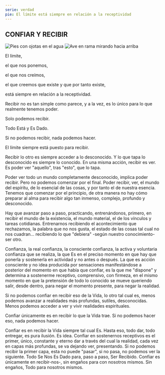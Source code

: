 ```yaml
---
serie: verdad
pie: El límite está siempre en relación a la receptividad
---
```


## CONFIAR Y RECIBIR

![Pies con ojotas en el agua](/foto/10380089_10206321626661004_7029095784040783685_o.webp)
![Ave en rama mirando hacia arriba](/foto/11079568_10206321831026113_2802784110416799952_o.webp)


El límite,

el que nos ponemos,

el que nos creímos,

el que creemos que existe y que por
tanto existe,

está siempre en relación a la receptividad.

Recibir no es tan simple como parece, y a la vez, es lo único para lo que realmente tenemos poder.

Solo podemos recibir.

Todo Está y Es Dado.

Si no podemos recibir, nada podemos hacer.

El límite siempre está puesto para recibir.

Recibir lo otro es siempre acceder a lo desconocido. Y lo que tapa lo desconocido es siempre lo conocido.
En una misma acción, recibir es ver.
Es poder ver "aquello", tras "esto", que lo tapa.

Poder ver todo un mundo completamente desconocido, implica poder recibir.
Pero no podemos comenzar por el final. Poder recibir, ver, el mundo del espíritu, de lo esencial de las cosas, y por tanto el de nuestra esencia.
Tenemos que comenzar por el principio, de otra manera no hay cómo preparar al alma para recibir algo tan inmenso, complejo, profundo y desconocido.

Hay que avanzar paso a paso, practicando, entrenándonos, primero, en recibir el mundo de la existencia, el mundo material, el de los vínculos y tareas cotidianas. Entrenarnos recibiendo el acontecimiento que rechazamos, la palabra que no nos gusta, el estado de las cosas tal cual no nos cuadran… recibiendo lo que "debiera" -según nuestro conocimiento- ser otro.

Confianza, la real confianza, la consciente confianza, la activa y voluntaria confianza que se realiza, la que Es en el preciso momento en que hay que ponerla y sostenerla en actividad y no antes o después. La que es acción consciente y no idea producida por sensaciones manifestándose a posterior del momento en que había que confiar, es la que me "dispone" y determina a sostenerme receptivo, comprensivo, con firmeza, en el mismo momento en que la pretensión de todo lo conocido se mueve queriendo salir, desde dentro, para negar el momento presente, para negar la realidad.

Si no podemos confiar en recibir eso de la Vida, lo otro tal cual es, menos podemos avanzar a realidades más profundas, sutiles, desconocidas. Menos podemos acceder a ver y vivir realidades espirituales.

Confiar únicamente es en recibir lo que la Vida trae. Si no podemos hacer eso, nada podemos hacer.

Confiar es en recibir la Vida siempre tal cual Es.
Hasta eso, todo dar, todo entregar, es pura ilusión. Es idea.
Confiar en sostenernos receptivos es el primer, único, constante y eterno dar a través del cual la realidad, cada vez en capas más profundas, se va dejando ver, presentando.
Si no podemos recibir la primer capa, esta no puede "pasar", si no pasa, no podemos ver la siguiente.
Todo Se Nos Es Dado para, paso a paso, Ser Recibido.
Confiar es únicamente en recibir-nos-, sin engaños para con nosotros mismos.
Sin engaños,
Todo para nosotros mismos.
